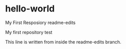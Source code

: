 # hello-world
My First Resposiory 
readme-edits


My first repository test

This line is written from inside the readme-edits branch.